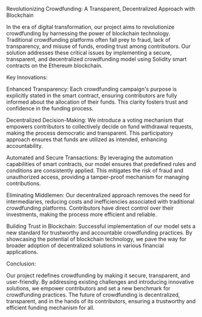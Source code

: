 Revolutionizing Crowdfunding: A Transparent, Decentralized Approach with Blockchain

In the era of digital transformation, our project aims to revolutionize crowdfunding by harnessing the power of blockchain technology. Traditional crowdfunding platforms often fall prey to fraud, lack of transparency, and misuse of funds, eroding trust among contributors. Our solution addresses these critical issues by implementing a secure, transparent, and decentralized crowdfunding model using Solidity smart contracts on the Ethereum blockchain.

Key Innovations:

  Enhanced Transparency: Each crowdfunding campaign's purpose is explicitly stated in the smart contract, ensuring contributors are fully informed about the allocation of their funds. This clarity fosters trust and confidence in the funding process.

  Decentralized Decision-Making: We introduce a voting mechanism that empowers contributors to collectively decide on fund withdrawal requests, making the process democratic and transparent. This participatory approach ensures that funds are utilized as intended, enhancing accountability.

  Automated and Secure Transactions: By leveraging the automation capabilities of smart contracts, our model ensures that predefined rules and conditions are consistently applied. This mitigates the risk of fraud and unauthorized access, providing a tamper-proof mechanism for managing contributions.

  Eliminating Middlemen: Our decentralized approach removes the need for intermediaries, reducing costs and inefficiencies associated with traditional crowdfunding platforms. Contributors have direct control over their investments, making the process more efficient and reliable.

  Building Trust in Blockchain: Successful implementation of our model sets a new standard for trustworthy and accountable crowdfunding practices. By showcasing the potential of blockchain technology, we pave the way for broader adoption of decentralized solutions in various financial applications.

Conclusion:

Our project redefines crowdfunding by making it secure, transparent, and user-friendly. By addressing existing challenges and introducing innovative solutions, we empower contributors and set a new benchmark for crowdfunding practices. The future of crowdfunding is decentralized, transparent, and in the hands of its contributors, ensuring a trustworthy and efficient funding mechanism for all.
